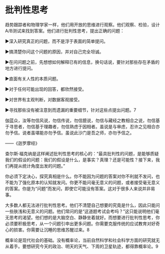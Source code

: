 # 批判性思考

趋势跟踪者和物理学家一样，他们用开放的思维进行观察。他们观察、检验，设计A/B测试来找到答案。他们进行批判性思考，提出正确的问题：

►深入研究真正的问题，而不是浮于表面的简单提问。

►搞清楚你问这个问题的原因，并对自己完全坦诚。

►在问问题之前，先想想如何解释已有的信息，换句话说，要针对那些存在矛盾的地方进行提问。

►直面有关人性的本质问题。

►对于任何可能出现的回答，都欣然接受。

►对世界有主观判断，对数据客观接受。

►寻找那些没有被注意到而遗漏的重要细节，针对这些点提出问题。7

伽蓝众，汝等勿信风说，勿信传说，勿信臆说，勿信与藏经之教相合之说，勿信基于寻思者，勿信基于理趣者，勿信熟虑于因相者。虽说是与审虑，忍许之见相合亦勿予信。说者虽堪能亦勿予信。虽说此沙门是吾之师，亦勿予信之。

——《迦罗摩经》

查尔斯·福克纳是这样阐述批判性思考的核心的：“最具批判性的问题，是能够质疑我们的假设的问题：我们的假设是什么，是事实？真理？还是可能性？接下来，我们再提从统计角度出发的问题。”

你必须下定决心，探究真相是什么。你不能因为问题的答案对你不利就不发问，也不能为了强化原本的认知就发问。你更不能问毫无意义的问题，或者接受毫无意义的答案。你是为“问题”而发问，即使它可能没有答案。这对于很多人来说并非易事。

大多数人都无法进行批判性思考。他们不清楚自己想要的究竟是什么，因此只能问一些肤浅和无意义的问题。他们常问的是“这道题考试会考吗？”这只能说明他们毫无思考的渴望。他们想的是大脑空白、静静坐着就好。而想要进行批判性思考，你必须要积极思考，从一个问题引申出更多问题。你需要克服传统的应试教育对好奇心的损害。你需要让沉睡的思维苏醒过来。8

概率论是现代社会的基础。没有概率论，当前自然科学和社会科学方面的研究就无从着手。要想研究今天的政治、明天的天气、下周的卫星轨迹，都得靠概率论。9